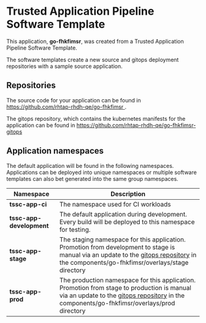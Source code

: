 # Trusted Application Pipeline Software Template

This application, **go-fhkfimsr**, was created from a Trusted Application Pipeline Software Template.

The software templates create a new source and gitops deployment repositories with a sample source application. 

## Repositories

The source code for your application can be found in [https://github.com/rhtap-rhdh-qe/go-fhkfimsr ](https://github.com/rhtap-rhdh-qe/go-fhkfimsr ).
 
The gitops repository, which contains the kubernetes manifests for the application can be found in 
[https://github.com/rhtap-rhdh-qe/go-fhkfimsr-gitops ](https://github.com/rhtap-rhdh-qe/go-fhkfimsr-gitops ) 

## Application namespaces 

The default application will be found in the following namespaces. Applications can be deployed into unique namespaces or multiple software templates can also bet generated into the same group namespaces.  

|  Namespace   |  Description   |  
| -------- | -------- |
| **tssc-app-ci** | The namespace used for CI workloads |
| **tssc-app-development** | The default application during development. Every build will be deployed to this namespace for testing. |
| **tssc-app-stage** | The staging namespace for this application. Promotion from development to stage is manual via an update to the [gitops repository](https://github.com/rhtap-rhdh-qe/go-fhkfimsr-gitops ) in the components/go-fhkfimsr/overlays/stage directory |
| **tssc-app-prod** | The production namespace for this application. Promotion from stage to production is manual via an update to the [gitops repository](https://github.com/rhtap-rhdh-qe/go-fhkfimsr-gitops ) in the components/go-fhkfimsr/overlays/prod directory |